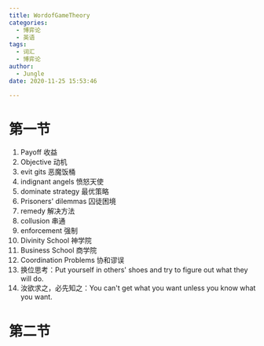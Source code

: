 ```yaml
---
title: WordofGameTheory
categories:
  - 博弈论
  - 英语
tags:
  - 词汇
  - 博弈论
author:
  - Jungle
date: 2020-11-25 15:53:46

---
```

# 第一节 #
1. Payoff				收益
2. Objective			动机
3. evit gits			恶魔饭桶
4. indignant angels		愤怒天使
5. dominate strategy	最优策略
6. Prisoners' dilemmas	囚徒困境
7. remedy				解决方法
8. collusion			串通
9. enforcement			强制
10. Divinity School  	神学院
11. Business School		商学院
12. Coordination Problems 协和谬误
13. 换位思考：Put yourself in others' shoes and try to figure out what they will do.
14. 汝欲求之，必先知之：You can't get what you want unless you know  what you want.

# 第二节 #
